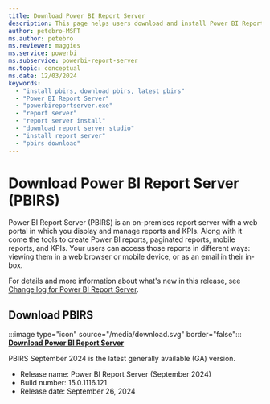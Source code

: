 ```yaml
---
title: Download Power BI Report Server
description: This page helps users download and install Power BI Report Server.
author: petebro-MSFT
ms.author: petebro
ms.reviewer: maggies
ms.service: powerbi
ms.subservice: powerbi-report-server
ms.topic: conceptual
ms.date: 12/03/2024
keywords:
  - "install pbirs, download pbirs, latest pbirs"
  - "Power BI Report Server"
  - "powerbireportserver.exe"
  - "report server"
  - "report server install"
  - "download report server studio"
  - "install report server"
  - "pbirs download"
---
```


# Download Power BI Report Server (PBIRS)

Power BI Report Server (PBIRS) is an on-premises report server with a web portal in which you display and manage reports and KPIs. Along with it come the tools to create Power BI reports, paginated reports, mobile reports, and KPIs. Your users can access those reports in different ways: viewing them in a web browser or mobile device, or as an email in their in-box.

For details and more information about what's new in this release, see [Change log for Power BI Report Server](changelog.md).

## Download PBIRS

:::image type="icon" source="/media/download.svg" border="false"::: **[Download Power BI Report Server](https://aka.ms/powerbireportserverexe)**

PBIRS September 2024 is the latest generally available (GA) version.

- Release name: Power BI Report Server (September 2024)
- Build number: 15.0.1116.121
- Release date: September 26, 2024
